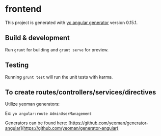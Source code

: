 # frontend

This project is generated with [yo angular generator](https://github.com/yeoman/generator-angular)
version 0.15.1.

## Build & development

Run `grunt` for building and `grunt serve` for preview.

## Testing

Running `grunt test` will run the unit tests with karma.

## To create routes/controllers/services/directives

Utilize yeoman generators:

Ex:
``
  yo angular:route AdminUserManagement
``

Generators can be found here:
  [https://github.com/yeoman/generator-angular](https://github.com/yeoman/generator-angular)
